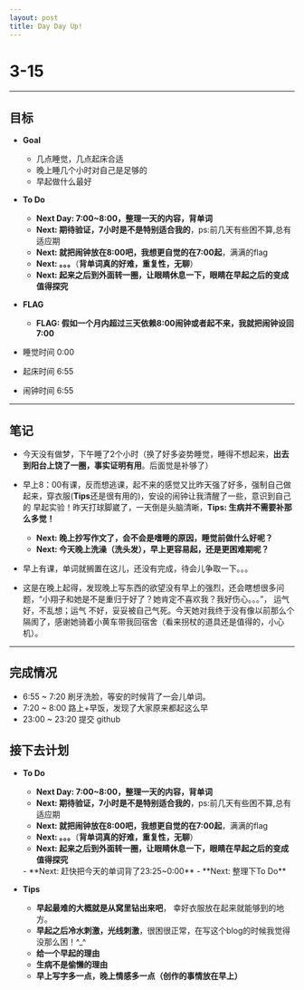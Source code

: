 ```yaml
---
layout: post
title: Day Day Up!
---
```


# 3-15 #

***

## 目标 ##

- **Goal**
    - 几点睡觉，几点起床合适
    - 晚上睡几个小时对自己是足够的
    - 早起做什么最好

- **To Do**
    - **Next Day: 7:00~8:00，整理一天的内容，背单词**
    - **Next: 期待验证，7小时是不是特别适合我的**，ps:前几天有些困不算,总有适应期
    - **Next: 就把闹钟放在8:00吧，我想更自觉的在7:00起**，满满的flag
    - **Next: 。。。**（**背单词真的好难，重复性，无聊**）
    - **Next: 起来之后到外面转一圈，让眼睛休息一下，眼睛在早起之后的变成值得探究**
- **FLAG**
    - **FLAG: 假如一个月内超过三天依赖8:00闹钟或者起不来，我就把闹钟设回7:00**


- 睡觉时间 0:00
- 起床时间 6:55
- 闹钟时间 6:55

---

## 笔记 ##

- 今天没有做梦，下午睡了2个小时（换了好多姿势睡觉，睡得不想起来，**出去到阳台上饶了一圈，事实证明有用**。后面觉是补够了）

- 早上8：00有课，反而想逃课，起不来的感觉又比昨天强了好多，强制自己做起来，穿衣服(**Tips**还是很有用的)，安设的闹钟让我清醒了一些，意识到自己的
早起实验！昨天打球脚崴了，一天倒是头脑清晰，**Tips: 生病并不需要补那么多觉！**
    - **Next: 晚上抄写作文了，会不会是嗜睡的原因，睡觉前做什么好呢？**
    - **Next: 今天晚上洗澡（洗头发），早上更容易起，还是更困难期呢？**
- 早上有课，单词就搁置在这儿，还没有完成，待会儿争取一下。。。

- 这是在晚上起得，发现晚上写东西的欲望没有早上的强烈，还会瞎想很多问题，“小翔子和她是不是重归于好了？她肯定不喜欢我？我好伤心。。。”， 运气好，不乱想；运气
不好，妥妥被自己气死。今天她对我终于没有像以前那么个隔阂了，感谢她骑着小黄车带我回宿舍（看来拐杖的道具还是值得的，小心机）。

---

## 完成情况 ##
- 6:55 ~ 7:20 刷牙洗脸，等安的时候背了一会儿单词。
- 7:20 ~ 8:00 路上+早饭，发现了大家原来都起这么早
- 23:00 ~ 23:20 提交 github

## 接下去计划 ##

- **To Do**
    <del>
    - **Next Day: 7:00~8:00，整理一天的内容，背单词**
    - **Next: 期待验证，7小时是不是特别适合我的**，ps:前几天有些困不算,总有适应期
    - **Next: 就把闹钟放在8:00吧，我想更自觉的在7:00起**，满满的flag
    - **Next: 。。。**（**背单词真的好难，重复性，无聊**）
    - **Next: 起来之后到外面转一圈，让眼睛休息一下，眼睛在早起之后的变成值得探究**
    </del>
    - **Next: 赶快把今天的单词背了23:25~0:00**
    - **Next: 整理下To Do**

- **Tips**

    - **早起最难的大概就是从窝里钻出来吧**， 幸好衣服放在起来就能够到的地方。
    - **早起之后冷水刺激，光线刺激**，很困很正常，在写这个blog的时候我觉得没那么困！^_^
    - **给一个早起的理由**
    - **生病不是偷懒的理由**
    - **早上写字多一点，晚上情感多一点（创作的事情放在早上）**

